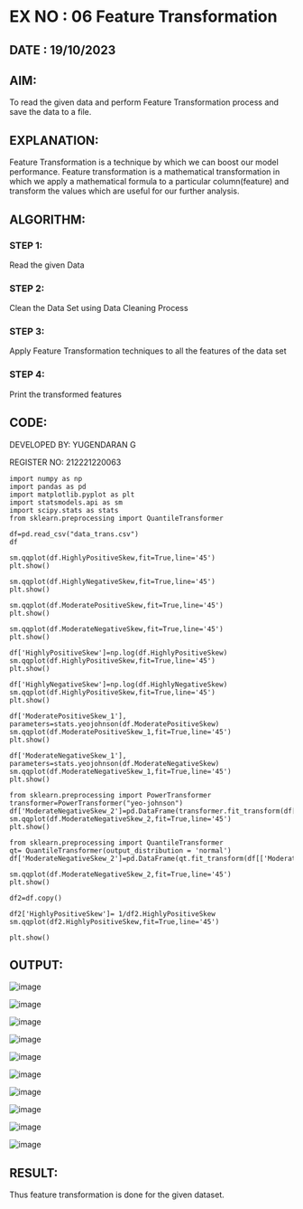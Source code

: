 # EX NO : 06 Feature Transformation

## DATE :  19/10/2023

## AIM:
To read the given data and perform Feature Transformation process and save the data to a file.

## EXPLANATION:
Feature Transformation is a technique by which we can boost our model performance. Feature transformation is a mathematical transformation in which we apply a mathematical formula to a particular column(feature) and transform the values which are useful for our further analysis.

## ALGORITHM:

### STEP 1:
Read the given Data

### STEP 2:
Clean the Data Set using Data Cleaning Process

### STEP 3:
Apply Feature Transformation techniques to all the features of the data set

### STEP 4:
Print the transformed features

## CODE:
DEVELOPED BY: YUGENDARAN G

REGISTER NO: 212221220063
```
import numpy as np
import pandas as pd
import matplotlib.pyplot as plt
import statsmodels.api as sm
import scipy.stats as stats
from sklearn.preprocessing import QuantileTransformer

df=pd.read_csv("data_trans.csv")
df

sm.qqplot(df.HighlyPositiveSkew,fit=True,line='45')
plt.show()

sm.qqplot(df.HighlyNegativeSkew,fit=True,line='45')
plt.show()

sm.qqplot(df.ModeratePositiveSkew,fit=True,line='45')
plt.show()

sm.qqplot(df.ModerateNegativeSkew,fit=True,line='45')
plt.show()

df['HighlyPositiveSkew']=np.log(df.HighlyPositiveSkew)
sm.qqplot(df.HighlyPositiveSkew,fit=True,line='45')
plt.show()

df['HighlyNegativeSkew']=np.log(df.HighlyNegativeSkew)
sm.qqplot(df.HighlyPositiveSkew,fit=True,line='45')
plt.show()

df['ModeratePositiveSkew_1'], parameters=stats.yeojohnson(df.ModeratePositiveSkew)
sm.qqplot(df.ModeratePositiveSkew_1,fit=True,line='45')
plt.show()

df['ModerateNegativeSkew_1'], parameters=stats.yeojohnson(df.ModerateNegativeSkew)
sm.qqplot(df.ModerateNegativeSkew_1,fit=True,line='45')
plt.show()

from sklearn.preprocessing import PowerTransformer
transformer=PowerTransformer("yeo-johnson")
df['ModerateNegativeSkew_2']=pd.DataFrame(transformer.fit_transform(df[['ModerateNegativeSkew']]))
sm.qqplot(df.ModerateNegativeSkew_2,fit=True,line='45')
plt.show()

from sklearn.preprocessing import QuantileTransformer
qt= QuantileTransformer(output_distribution = 'normal')
df['ModerateNegativeSkew_2']=pd.DataFrame(qt.fit_transform(df[['ModerateNegativeSkew']]))

sm.qqplot(df.ModerateNegativeSkew_2,fit=True,line='45')
plt.show()

df2=df.copy()

df2['HighlyPositiveSkew']= 1/df2.HighlyPositiveSkew
sm.qqplot(df2.HighlyPositiveSkew,fit=True,line='45')

plt.show()
```
## OUTPUT:
![image](https://github.com/Yugendaran/ODD2023-Datascience-Ex06/assets/128135616/0f947eec-27d3-4fee-97c1-efe9e211fe18)

![image](https://github.com/Yugendaran/ODD2023-Datascience-Ex06/assets/128135616/4c4713a9-7492-4145-a4da-a2f72baec6e7)

![image](https://github.com/Yugendaran/ODD2023-Datascience-Ex06/assets/128135616/bbf930a7-dea8-466c-982f-a6724b7995c1)

![image](https://github.com/Yugendaran/ODD2023-Datascience-Ex06/assets/128135616/ad582034-9b90-455b-b63b-6a8362f83996)

![image](https://github.com/Yugendaran/ODD2023-Datascience-Ex06/assets/128135616/04b9110b-83fb-414e-970e-93adb094d9c6)

![image](https://github.com/Yugendaran/ODD2023-Datascience-Ex06/assets/128135616/d422bc21-3c14-4716-ba54-99d16ec6ba08)

![image](https://github.com/Yugendaran/ODD2023-Datascience-Ex06/assets/128135616/ccc36005-3609-4e15-973d-e2a3195ffc09)

![image](https://github.com/Yugendaran/ODD2023-Datascience-Ex06/assets/128135616/20db8441-b1b6-4843-9425-044e48e17244)

![image](https://github.com/Yugendaran/ODD2023-Datascience-Ex06/assets/128135616/55c225e1-ce48-4bd4-b01b-c58eb838075a)

![image](https://github.com/Yugendaran/ODD2023-Datascience-Ex06/assets/128135616/4d91db04-a632-4190-bc84-fd4e84dfd2fe)

## RESULT:
Thus feature transformation is done for the given dataset.










